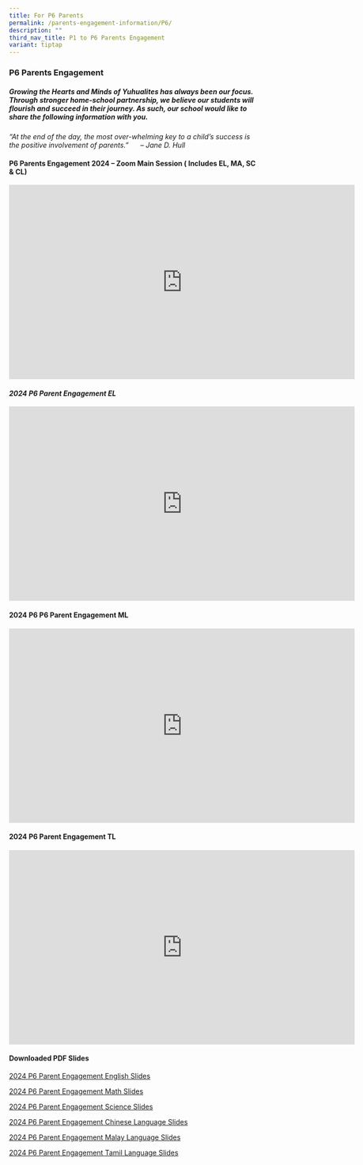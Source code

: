 ```yaml
---
title: For P6 Parents
permalink: /parents-engagement-information/P6/
description: ""
third_nav_title: P1 to P6 Parents Engagement
variant: tiptap
---
```

<h3>P6 Parents Engagement</h3>
<h5>Growing the Hearts and Minds of Yuhualites has always been our focus. Through stronger home-school partnership, we believe our students will flourish and succeed in their journey. As such, our school would like to share the following information with you.</h5>
<p><em>“At the end of the day, the most over-whelming key to a child’s success is the positive involvement of parents.”&nbsp; &nbsp; &nbsp; – Jane D. Hull</em>
</p>
<h4><strong>P6 Parents Engagement 2024 – Zoom Main Session ( Includes EL, MA, SC &amp; CL)</strong></h4>
<div class="iframe-wrapper">
<iframe height="393" width="699" allowfullscreen="true" frameborder="0" src="https://www.youtube.com/embed/JIQykJTV0sU?si=-_sbgI8Ue-TS2dTT"></iframe>
</div>
<h4><strong><em>2024 P6 Parent Engagement EL</em></strong></h4>
<div class="iframe-wrapper">
<iframe height="393" width="699" allowfullscreen="true" frameborder="0" src="https://www.youtube.com/embed/hJBTFvUlnCs?si=Kjug4y0_8sTEOBA3"></iframe>
</div>
<h4><strong>2024 P6 P6 Parent Engagement ML</strong></h4>
<div class="iframe-wrapper">
<iframe height="393" width="699" allowfullscreen="true" frameborder="0" src="https://www.youtube.com/embed/j9Ui9zSnUJQ?si=A7U6nfBkgyFRC9u0"></iframe>
</div>
<h4><strong>2024 P6 Parent Engagement TL</strong></h4>
<div class="iframe-wrapper">
<iframe height="393" width="699" allowfullscreen="true" frameborder="0" src="https://www.youtube.com/embed/yfqbsHoGcMU?si=SJM0BYeW6oKYBZf4"></iframe>
</div>
<p></p>
<h4>Downloaded PDF Slides</h4>
<p><a href="/files/2024_P6_Parents_Engagement_slides_EL.pdf" rel="noopener noreferrer nofollow" target="_blank">2024 P6 Parent Engagement English Slides</a>
</p>
<p><a href="/files/Parent Engagement 2024/2024_P6_Parent_Engagement_MA.pdf" rel="noopener noreferrer nofollow" target="_blank">2024 P6 Parent Engagement Math Slides</a>
</p>
<p><a href="/files/Parent Engagement 2024/2024_P6_Parent_Engagement_SC.pdf" rel="noopener noreferrer nofollow" target="_blank">2024 P6 Parent Engagement Science Slides</a>
</p>
<p><a href="/files/Parent Engagement 2024/2024_P6_Parent_Engagement_CL.pdf" rel="noopener noreferrer nofollow" target="_blank">2024 P6 Parent Engagement Chinese Language Slides</a>
</p>
<p><a href="/files/Parent Engagement 2024/2024_P6_Parent_Engagement_ML.pdf" rel="noopener noreferrer nofollow" target="_blank">2024 P6 Parent Engagement Malay Language Slides</a>
</p>
<p><a href="/files/Parent Engagement 2024/2024_P6_Parent_Engagement_TL.pdf" rel="noopener noreferrer nofollow" target="_blank">2024 P6 Parent Engagement Tamil Language Slides</a>
</p>
<p></p>
<p></p>
<p></p>